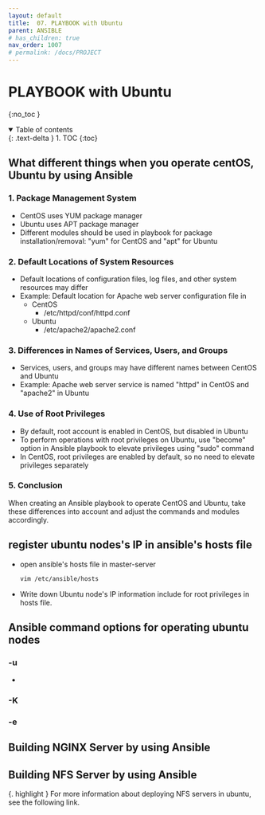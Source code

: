 ```yaml
---
layout: default
title:  07. PLAYBOOK with Ubuntu
parent: ANSIBLE
# has_children: true
nav_order: 1007
# permalink: /docs/PROJECT
---
```


# PLAYBOOK with Ubuntu

{:no_toc }

<details open markdown="block">  
  <summary>
    Table of contents
  </summary>
  {: .text-delta }
1. TOC  
{:toc}
</details>

## What different things when you operate centOS, Ubuntu by using Ansible

### 1. Package Management System

* CentOS uses YUM package manager
* Ubuntu uses APT package manager
* Different modules should be used in playbook for package installation/removal: "yum" for CentOS and "apt" for Ubuntu

### 2. Default Locations of System Resources

* Default locations of configuration files, log files, and other system resources may differ
* Example: Default location for Apache web server configuration file in
  * CentOS
    * /etc/httpd/conf/httpd.conf
  * Ubuntu
    * /etc/apache2/apache2.conf  

### 3. Differences in Names of Services, Users, and Groups

* Services, users, and groups may have different names between CentOS and Ubuntu
* Example: Apache web server service is named "httpd" in CentOS and "apache2" in Ubuntu

### 4. Use of Root Privileges

* By default, root account is enabled in CentOS, but disabled in Ubuntu
* To perform operations with root privileges on Ubuntu, use "become" option in Ansible playbook to elevate privileges using "sudo" command
* In CentOS, root privileges are enabled by default, so no need to elevate privileges separately

### 5. Conclusion

When creating an Ansible playbook to operate CentOS and Ubuntu, take these differences into account and adjust the commands and modules accordingly.

## register ubuntu nodes's IP in ansible's hosts file

* open ansible's hosts file in master-server

  ```sh
  vim /etc/ansible/hosts
  ```

* Write down Ubuntu node's IP information include for root privileges in hosts file.

## Ansible command options for operating ubuntu nodes

### -u

* 
### -K

### -e

## Building NGINX Server by using Ansible

## Building NFS Server by using Ansible  

{. highlight }
For more information about deploying NFS servers in ubuntu, see the following link.

### 